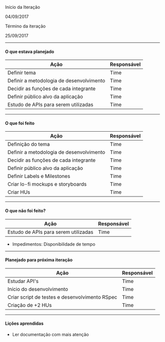 Início da Iteração

04/09/2017
 

Término da iteração

25/09/2017

-------------------------
#### O que estava planejado

| **Ação** | **Responsável** |
| --- | --- |
|Definir tema |Time|
|Definir a metodologia de desenvolvimento |Time|
|Decidir as funções de cada integrante |Time|
|Definir público alvo da aplicação |Time|
|Estudo de APIs para serem utilizadas |Time|
-------------------------
#### O que foi feito

| **Ação** | **Responsável** |
| --- | --- |
| Definição do tema | Time |
| Definir a metodologia de desenvolvimento | Time |
| Decidir as funções de cada integrante |Time|
| Definir público alvo da aplicação |Time|
| Definir Labels e Milestones |Time|
| Criar lo-fi mockups e storyboards |Time|
| Criar HUs |Time|

-------------------------
#### O que não foi feito?

| **Ação** | **Responsável** |
| --- | --- |
|Estudo de APIs para serem utilizadas |Time|

- Impedimentos: Disponibilidade de tempo
-------------------------
#### Planejado para próxima iteração

| **Ação** | **Responsável** |
| --- | --- |
| Estudar API's | Time |
| Início do desenvolvimento| Time|
| Criar script de testes e desenvolvimento RSpec | Time|
| Criação de +2 HUs| Time|

-------------------------
#### Lições aprendidas

- Ler documentação com mais atenção 

  
  

